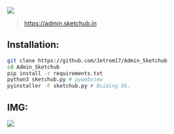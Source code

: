 ![](https://i.imgur.com/WDYItR0.png)
> https://admin.sketchub.in

## Installation:

```bash
git clone https://github.com/Jetrom17/Admin_Sketchub
cd Admin_Sketchub
pip install -r requirements.txt
python3 sketchub.py # pywebview
pyinstaller -F sketchub.py # Buiding OS.
```

## IMG:
![](https://i.imgur.com/46vkk6e.png)
